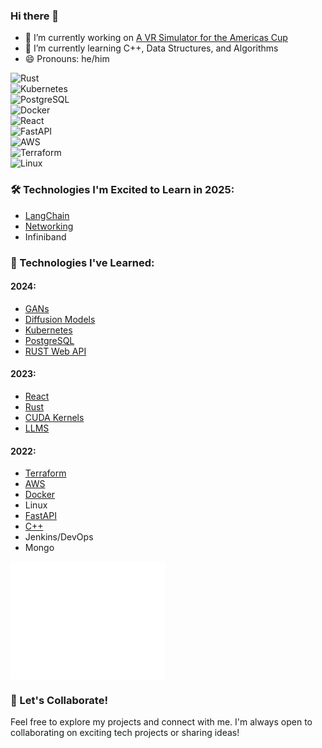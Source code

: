 ### Hi there 👋

- 🔭 I’m currently working on [A VR Simulator for the Americas Cup](https://www.athenaracing.com/en/articles/466_Bold-Protocol-Simulating-the-Cup.html)  
- 🌱 I’m currently learning C++, Data Structures, and Algorithms  
- 😄 Pronouns: he/him  

![Rust](https://img.shields.io/badge/-Rust-000000?style=flat-square&logo=rust&logoColor=white)  
![Kubernetes](https://img.shields.io/badge/-Kubernetes-326CE5?style=flat-square&logo=kubernetes&logoColor=white)  
![PostgreSQL](https://img.shields.io/badge/-PostgreSQL-336791?style=flat-square&logo=postgresql&logoColor=white)  
![Docker](https://img.shields.io/badge/-Docker-2496ED?style=flat-square&logo=docker&logoColor=white)  
![React](https://img.shields.io/badge/-React-61DAFB?style=flat-square&logo=react&logoColor=black)  
![FastAPI](https://img.shields.io/badge/-FastAPI-009688?style=flat-square&logo=fastapi&logoColor=white)  
![AWS](https://img.shields.io/badge/-AWS-FF9900?style=flat-square&logo=amazon-aws&logoColor=white)  
![Terraform](https://img.shields.io/badge/-Terraform-623CE4?style=flat-square&logo=terraform&logoColor=white)  
![Linux](https://img.shields.io/badge/-Linux-FCC624?style=flat-square&logo=linux&logoColor=black)  

### 🛠️ Technologies I'm Excited to Learn in 2025:
- [LangChain](https://github.com/mcleantom/langchain_testing)
- [Networking](https://github.com/mcleantom/CCNA-Notes)  
- Infiniband  

### 🎉 Technologies I've Learned:

#### 2024:
- [GANs](https://github.com/mcleantom/MNIST-GAN)  
- [Diffusion Models](https://github.com/mcleantom/MNIST-Diffusion)  
- [Kubernetes](https://github.com/mcleantom/raspberry-pi-kubernetes-cluster)  
- [PostgreSQL](https://github.com/mcleantom/strategy)  
- [RUST Web API](https://github.com/mcleantom/rust_distributed_task_scheduler)  

#### 2023:
- [React](https://github.com/mcleantom/mcleantom.github.io)  
- [Rust](https://github.com/mcleantom/RUST)  
- [CUDA Kernels](https://github.com/mcleantom/LearnCUDA)  
- [LLMS](https://github.com/mcleantom/MessengerToGPT)  

#### 2022:
- [Terraform](https://github.com/mcleantom/fastapi-terraform)  
- [AWS](https://github.com/mcleantom/fastapi-terraform)  
- [Docker](https://github.com/mcleantom/fastapi-lambda-docker)  
- Linux  
- [FastAPI](https://github.com/mcleantom/FastAPI_AWS_Cognito)  
- [C++](https://github.com/mcleantom/RGInterp)  
- Jenkins/DevOps  
- Mongo  

<a href="https://github.com/mcleantom">
  <img align="center" width="49%" src="/github-metrics.svg" />
</a>

### 🤝 Let's Collaborate!
Feel free to explore my projects and connect with me. I'm always open to collaborating on exciting tech projects or sharing ideas!
